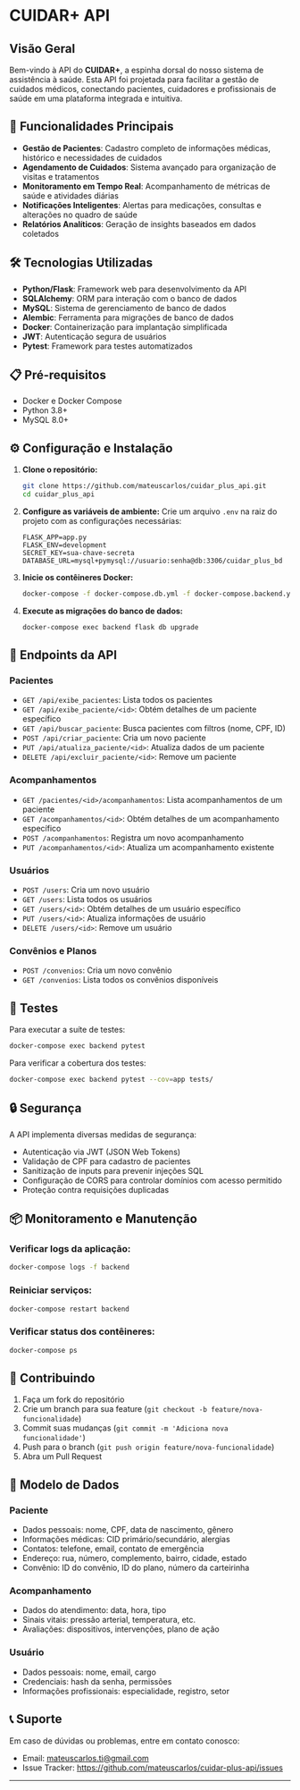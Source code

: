 # CUIDAR+ API

## Visão Geral

Bem-vindo à API do **CUIDAR+**, a espinha dorsal do nosso sistema de assistência à saúde. Esta API foi projetada para facilitar a gestão de cuidados médicos, conectando pacientes, cuidadores e profissionais de saúde em uma plataforma integrada e intuitiva.

## 🚀 Funcionalidades Principais

- **Gestão de Pacientes**: Cadastro completo de informações médicas, histórico e necessidades de cuidados
- **Agendamento de Cuidados**: Sistema avançado para organização de visitas e tratamentos
- **Monitoramento em Tempo Real**: Acompanhamento de métricas de saúde e atividades diárias
- **Notificações Inteligentes**: Alertas para medicações, consultas e alterações no quadro de saúde
- **Relatórios Analíticos**: Geração de insights baseados em dados coletados

## 🛠️ Tecnologias Utilizadas

- **Python/Flask**: Framework web para desenvolvimento da API
- **SQLAlchemy**: ORM para interação com o banco de dados
- **MySQL**: Sistema de gerenciamento de banco de dados
- **Alembic**: Ferramenta para migrações de banco de dados
- **Docker**: Containerização para implantação simplificada
- **JWT**: Autenticação segura de usuários
- **Pytest**: Framework para testes automatizados

## 📋 Pré-requisitos

- Docker e Docker Compose
- Python 3.8+
- MySQL 8.0+

## ⚙️ Configuração e Instalação

1. **Clone o repositório:**
   ```bash
   git clone https://github.com/mateuscarlos/cuidar_plus_api.git
   cd cuidar_plus_api
   ```

2. **Configure as variáveis de ambiente:**
   Crie um arquivo `.env` na raiz do projeto com as configurações necessárias:
   ```
   FLASK_APP=app.py
   FLASK_ENV=development
   SECRET_KEY=sua-chave-secreta
   DATABASE_URL=mysql+pymysql://usuario:senha@db:3306/cuidar_plus_bd
   ```

3. **Inicie os contêineres Docker:**
   ```bash
   docker-compose -f docker-compose.db.yml -f docker-compose.backend.yml up -d
   ```

4. **Execute as migrações do banco de dados:**
   ```bash
   docker-compose exec backend flask db upgrade
   ```

## 🔌 Endpoints da API

### Pacientes
- `GET /api/exibe_pacientes`: Lista todos os pacientes
- `GET /api/exibe_paciente/<id>`: Obtém detalhes de um paciente específico
- `GET /api/buscar_paciente`: Busca pacientes com filtros (nome, CPF, ID)
- `POST /api/criar_paciente`: Cria um novo paciente
- `PUT /api/atualiza_paciente/<id>`: Atualiza dados de um paciente
- `DELETE /api/excluir_paciente/<id>`: Remove um paciente

### Acompanhamentos
- `GET /pacientes/<id>/acompanhamentos`: Lista acompanhamentos de um paciente
- `GET /acompanhamentos/<id>`: Obtém detalhes de um acompanhamento específico
- `POST /acompanhamentos`: Registra um novo acompanhamento
- `PUT /acompanhamentos/<id>`: Atualiza um acompanhamento existente

### Usuários
- `POST /users`: Cria um novo usuário
- `GET /users`: Lista todos os usuários
- `GET /users/<id>`: Obtém detalhes de um usuário específico
- `PUT /users/<id>`: Atualiza informações de usuário
- `DELETE /users/<id>`: Remove um usuário

### Convênios e Planos
- `POST /convenios`: Cria um novo convênio
- `GET /convenios`: Lista todos os convênios disponíveis

## 🧪 Testes

Para executar a suíte de testes:

```bash
docker-compose exec backend pytest
```

Para verificar a cobertura dos testes:

```bash
docker-compose exec backend pytest --cov=app tests/
```

## 🔒 Segurança

A API implementa diversas medidas de segurança:
- Autenticação via JWT (JSON Web Tokens)
- Validação de CPF para cadastro de pacientes
- Sanitização de inputs para prevenir injeções SQL
- Configuração de CORS para controlar domínios com acesso permitido
- Proteção contra requisições duplicadas

## 📦 Monitoramento e Manutenção

### Verificar logs da aplicação:
```bash
docker-compose logs -f backend
```

### Reiniciar serviços:
```bash
docker-compose restart backend
```

### Verificar status dos contêineres:
```bash
docker-compose ps
```

## 🤝 Contribuindo

1. Faça um fork do repositório
2. Crie um branch para sua feature (`git checkout -b feature/nova-funcionalidade`)
3. Commit suas mudanças (`git commit -m 'Adiciona nova funcionalidade'`)
4. Push para o branch (`git push origin feature/nova-funcionalidade`)
5. Abra um Pull Request

## 📄 Modelo de Dados

### Paciente
- Dados pessoais: nome, CPF, data de nascimento, gênero
- Informações médicas: CID primário/secundário, alergias
- Contatos: telefone, email, contato de emergência
- Endereço: rua, número, complemento, bairro, cidade, estado
- Convênio: ID do convênio, ID do plano, número da carteirinha

### Acompanhamento
- Dados do atendimento: data, hora, tipo
- Sinais vitais: pressão arterial, temperatura, etc.
- Avaliações: dispositivos, intervenções, plano de ação

### Usuário
- Dados pessoais: nome, email, cargo
- Credenciais: hash da senha, permissões
- Informações profissionais: especialidade, registro, setor

## 📞 Suporte

Em caso de dúvidas ou problemas, entre em contato conosco:
- Email: mateuscarlos.ti@gmail.com
- Issue Tracker: https://github.com/mateuscarlos/cuidar-plus-api/issues

---
